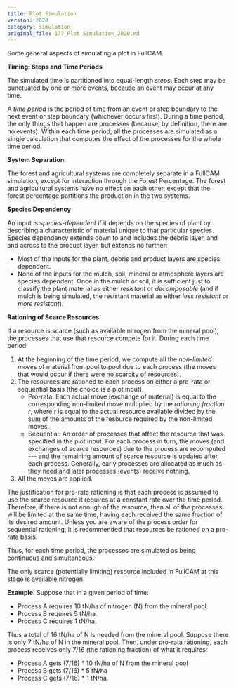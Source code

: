 ```yaml
---
title: Plot Simulation
version: 2020
category: simulation
original_file: 177_Plot Simulation_2020.md
---
```


Some general aspects of simulating a plot in FullCAM.

**Timing: Steps and Time Periods**

The simulated time is partitioned into equal-length *steps*. Each step
may be punctuated by one or more events, because an event may occur at
any time.

A *time period* is the period of time from an event or step boundary to
the next event or step boundary (whichever occurs first). During a time
period, the only things that happen are processes (because, by
definition, there are no events). Within each time period, all the
processes are simulated as a single calculation that computes the effect
of the processes for the whole time period.

**System Separation**

The forest and agricultural systems are completely separate in a FullCAM
simulation, except for interaction through the Forest
Percentage. The forest and agricultural
systems have no effect on each other, except that the forest percentage
partitions the production in the two systems.

**Species Dependency**

An input is *species-dependent* if it depends on the species of plant by
describing a characteristic of material unique to that particular
species. Species dependency extends down to and includes the debris
layer, and and across to the product layer, but extends no further:

- Most of the inputs for the plant, debris and product layers are
  species dependent.
- None of the inputs for the mulch, soil, mineral or atmosphere layers
  are species dependent. Once in the mulch or soil, it is sufficient
  just to classify the plant material as either *resistant* or
  *decomposable* (and if mulch is being simulated, the resistant
  material as either *less resistant* or *more resistant*).

**Rationing of Scarce Resources**

If a resource is scarce (such as available nitrogen from the mineral
pool), the processes that use that resource compete for it. During each
time period:

1.  At the beginning of the time period, we compute all the *non-limited
    moves* of material from pool to pool due to each process (the moves
    that would occur if there were no scarcity of resources).
2.  The resources are rationed to each process on either a pro-rata or
    sequential basis (the choice is a plot input).
    - Pro-rata: Each actual move (exchange of material) is equal to the
      corresponding non-limited move multiplied by the *rationing
      fraction r*, where *r* is equal to the actual resource available
      divided by the sum of the amounts of the resource required by the
      non-limited moves.
    - Sequential: An order of processes that affect the resource that
      was specified in the plot input. For each process in turn, the
      moves (and exchanges of scarce resources) due to the process are
      recomputed --- and the remaining amount of scarce resource is
      updated after each process. Generally, early processes are
      allocated as much as they need and later processes (events)
      receive nothing.
3.  All the moves are applied.

The justification for pro-rata rationing is that each process is assumed
to use the scarce resource it requires at a constant rate over the time
period. Therefore, if there is not enough of the resource, then all of
the processes will be limited at the same time, having each received the
same fraction of its desired amount. Unless you are aware of the process
order for sequential rationing, it is recommended that resources be
rationed on a pro-rata basis.

Thus, for each time period, the processes are simulated as being
continuous and simultaneous.

The only scarce (potentially limiting) resource included in FullCAM at
this stage is available nitrogen.

**Example**. Suppose that in a given period of time:

- Process A requires 10 tN/ha of nitrogen (N) from the mineral pool.
- Process B requires 5 tN/ha.
- Process C requires 1 tN/ha.

Thus a total of 16 tN/ha of N is needed from the mineral pool. Suppose
there is only 7 tN/ha of N in the mineral pool. Then, under pro-rata
rationing, each process receives only 7/16 (the rationing fraction) of
what it requires:

- Process A gets (7/16) * 10 tN/ha of N from the mineral pool
- Process B gets (7/16) * 5 tN/ha
- Process C gets (7/16) * 1 tN/ha.
